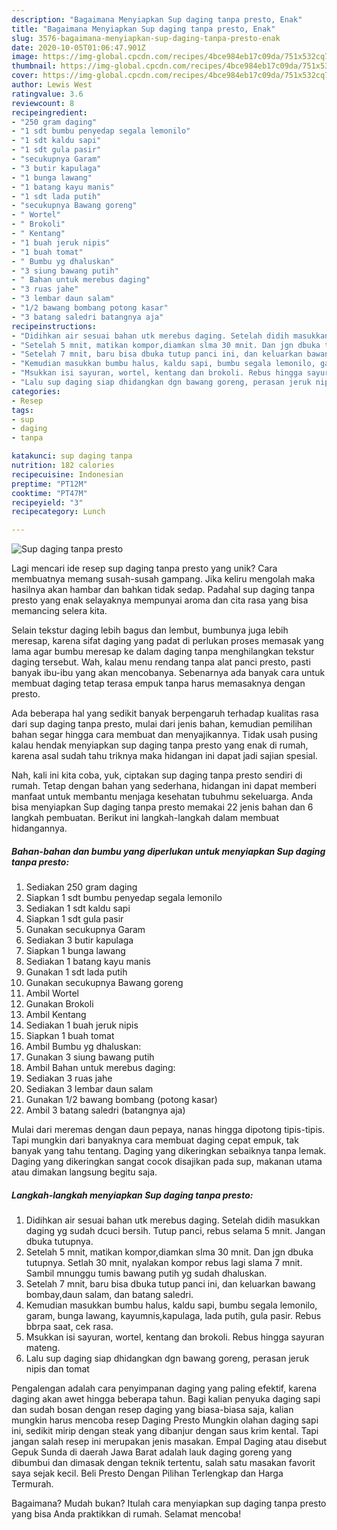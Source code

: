 ```yaml
---
description: "Bagaimana Menyiapkan Sup daging tanpa presto, Enak"
title: "Bagaimana Menyiapkan Sup daging tanpa presto, Enak"
slug: 3576-bagaimana-menyiapkan-sup-daging-tanpa-presto-enak
date: 2020-10-05T01:06:47.901Z
image: https://img-global.cpcdn.com/recipes/4bce984eb17c09da/751x532cq70/sup-daging-tanpa-presto-foto-resep-utama.jpg
thumbnail: https://img-global.cpcdn.com/recipes/4bce984eb17c09da/751x532cq70/sup-daging-tanpa-presto-foto-resep-utama.jpg
cover: https://img-global.cpcdn.com/recipes/4bce984eb17c09da/751x532cq70/sup-daging-tanpa-presto-foto-resep-utama.jpg
author: Lewis West
ratingvalue: 3.6
reviewcount: 8
recipeingredient:
- "250 gram daging"
- "1 sdt bumbu penyedap segala lemonilo"
- "1 sdt kaldu sapi"
- "1 sdt gula pasir"
- "secukupnya Garam"
- "3 butir kapulaga"
- "1 bunga lawang"
- "1 batang kayu manis"
- "1 sdt lada putih"
- "secukupnya Bawang goreng"
- " Wortel"
- " Brokoli"
- " Kentang"
- "1 buah jeruk nipis"
- "1 buah tomat"
- " Bumbu yg dhaluskan"
- "3 siung bawang putih"
- " Bahan untuk merebus daging"
- "3 ruas jahe"
- "3 lembar daun salam"
- "1/2 bawang bombang potong kasar"
- "3 batang saledri batangnya aja"
recipeinstructions:
- "Didihkan air sesuai bahan utk merebus daging. Setelah didih masukkan daging yg sudah dcuci bersih. Tutup panci, rebus selama 5 mnit. Jangan dbuka tutupnya."
- "Setelah 5 mnit, matikan kompor,diamkan slma 30 mnit. Dan jgn dbuka tutupnya. Setlah 30 mnit, nyalakan kompor rebus lagi slama 7 mnit. Sambil mnunggu tumis bawang putih yg sudah dhaluskan."
- "Setelah 7 mnit, baru bisa dbuka tutup panci ini, dan keluarkan bawang bombay,daun salam, dan batang saledri."
- "Kemudian masukkan bumbu halus, kaldu sapi, bumbu segala lemonilo, garam, bunga lawang, kayumnis,kapulaga, lada putih, gula pasir. Rebus bbrpa saat, cek rasa."
- "Msukkan isi sayuran, wortel, kentang dan brokoli. Rebus hingga sayuran mateng."
- "Lalu sup daging siap dhidangkan dgn bawang goreng, perasan jeruk nipis dan tomat"
categories:
- Resep
tags:
- sup
- daging
- tanpa

katakunci: sup daging tanpa 
nutrition: 182 calories
recipecuisine: Indonesian
preptime: "PT12M"
cooktime: "PT47M"
recipeyield: "3"
recipecategory: Lunch

---
```



![Sup daging tanpa presto](https://img-global.cpcdn.com/recipes/4bce984eb17c09da/751x532cq70/sup-daging-tanpa-presto-foto-resep-utama.jpg)

Lagi mencari ide resep sup daging tanpa presto yang unik? Cara membuatnya memang susah-susah gampang. Jika keliru mengolah maka hasilnya akan hambar dan bahkan tidak sedap. Padahal sup daging tanpa presto yang enak selayaknya mempunyai aroma dan cita rasa yang bisa memancing selera kita.

Selain tekstur daging lebih bagus dan lembut, bumbunya juga lebih meresap, karena sifat daging yang padat di perlukan proses memasak yang lama agar bumbu meresap ke dalam daging tanpa menghilangkan tekstur daging tersebut. Wah, kalau menu rendang tanpa alat panci presto, pasti banyak ibu-ibu yang akan mencobanya. Sebenarnya ada banyak cara untuk membuat daging tetap terasa empuk tanpa harus memasaknya dengan presto.

Ada beberapa hal yang sedikit banyak berpengaruh terhadap kualitas rasa dari sup daging tanpa presto, mulai dari jenis bahan, kemudian pemilihan bahan segar hingga cara membuat dan menyajikannya. Tidak usah pusing kalau hendak menyiapkan sup daging tanpa presto yang enak di rumah, karena asal sudah tahu triknya maka hidangan ini dapat jadi sajian spesial.


Nah, kali ini kita coba, yuk, ciptakan sup daging tanpa presto sendiri di rumah. Tetap dengan bahan yang sederhana, hidangan ini dapat memberi manfaat untuk membantu menjaga kesehatan tubuhmu sekeluarga. Anda bisa menyiapkan Sup daging tanpa presto memakai 22 jenis bahan dan 6 langkah pembuatan. Berikut ini langkah-langkah dalam membuat hidangannya.

<!--inarticleads1-->

##### Bahan-bahan dan bumbu yang diperlukan untuk menyiapkan Sup daging tanpa presto:

1. Sediakan 250 gram daging
1. Siapkan 1 sdt bumbu penyedap segala lemonilo
1. Sediakan 1 sdt kaldu sapi
1. Siapkan 1 sdt gula pasir
1. Gunakan secukupnya Garam
1. Sediakan 3 butir kapulaga
1. Siapkan 1 bunga lawang
1. Sediakan 1 batang kayu manis
1. Gunakan 1 sdt lada putih
1. Gunakan secukupnya Bawang goreng
1. Ambil  Wortel
1. Gunakan  Brokoli
1. Ambil  Kentang
1. Sediakan 1 buah jeruk nipis
1. Siapkan 1 buah tomat
1. Ambil  Bumbu yg dhaluskan:
1. Gunakan 3 siung bawang putih
1. Ambil  Bahan untuk merebus daging:
1. Sediakan 3 ruas jahe
1. Sediakan 3 lembar daun salam
1. Gunakan 1/2 bawang bombang (potong kasar)
1. Ambil 3 batang saledri (batangnya aja)


Mulai dari meremas dengan daun pepaya, nanas hingga dipotong tipis-tipis. Tapi mungkin dari banyaknya cara membuat daging cepat empuk, tak banyak yang tahu tentang. Daging yang dikeringkan sebaiknya tanpa lemak. Daging yang dikeringkan sangat cocok disajikan pada sup, makanan utama atau dimakan langsung begitu saja. 

<!--inarticleads2-->

##### Langkah-langkah menyiapkan Sup daging tanpa presto:

1. Didihkan air sesuai bahan utk merebus daging. Setelah didih masukkan daging yg sudah dcuci bersih. Tutup panci, rebus selama 5 mnit. Jangan dbuka tutupnya.
1. Setelah 5 mnit, matikan kompor,diamkan slma 30 mnit. Dan jgn dbuka tutupnya. Setlah 30 mnit, nyalakan kompor rebus lagi slama 7 mnit. Sambil mnunggu tumis bawang putih yg sudah dhaluskan.
1. Setelah 7 mnit, baru bisa dbuka tutup panci ini, dan keluarkan bawang bombay,daun salam, dan batang saledri.
1. Kemudian masukkan bumbu halus, kaldu sapi, bumbu segala lemonilo, garam, bunga lawang, kayumnis,kapulaga, lada putih, gula pasir. Rebus bbrpa saat, cek rasa.
1. Msukkan isi sayuran, wortel, kentang dan brokoli. Rebus hingga sayuran mateng.
1. Lalu sup daging siap dhidangkan dgn bawang goreng, perasan jeruk nipis dan tomat


Pengalengan adalah cara penyimpanan daging yang paling efektif, karena daging akan awet hingga beberapa tahun. Bagi kalian penyuka daging sapi dan sudah bosan dengan resep daging yang biasa-biasa saja, kalian mungkin harus mencoba resep Daging Presto Mungkin olahan daging sapi ini, sedikit mirip dengan steak yang dibanjur dengan saus krim kental. Tapi jangan salah resep ini merupakan jenis masakan. Empal Daging atau disebut Gepuk Sunda di daerah Jawa Barat adalah lauk daging goreng yang dibumbui dan dimasak dengan teknik tertentu, salah satu masakan favorit saya sejak kecil. Beli Presto Dengan Pilihan Terlengkap dan Harga Termurah. 

Bagaimana? Mudah bukan? Itulah cara menyiapkan sup daging tanpa presto yang bisa Anda praktikkan di rumah. Selamat mencoba!
